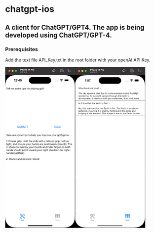 # chatgpt-ios
## A client for ChatGPT/GPT4. The app is being developed using ChatGPT/GPT-4.

### Prerequisites

Add the text file API_Key.txt in the root folder with your openAI API Key.

<div style="display:flex">
    <img src="screenshot.png" style="width:45%">
    <img src="screenshot2.png" style="width:45%">
</div>
